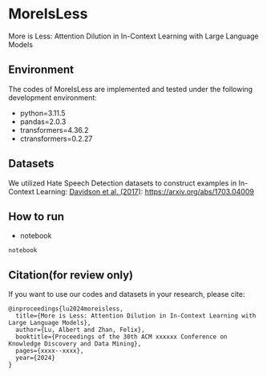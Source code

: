# MoreIsLess
More is Less: Attention Dilution in In-Context Learning with Large Language Models

## Environment
The codes of MoreIsLess are implemented and tested under the following development environment:
* python=3.11.5
* pandas=2.0.3
* transformers=4.36.2
* ctransformers=0.2.27

## Datasets
We utilized Hate Speech Detection datasets to construct examples in In-Context Learning: [Davidson et al. (2017)]([https://arxiv.org/abs/1703.04009](https://github.com/t-davidson/hate-speech-and-offensive-language/blob/master/data/labeled_data.csv)): https://arxiv.org/abs/1703.04009

## How to run

* notebook
```
notebook
```

## Citation(for review only)
If you want to use our codes and datasets in your research, please cite:
```
@inproceedings{lu2024moreisless,
  title={More is Less: Attention Dilution in In-Context Learning with Large Language Models},
  author={Lu, Albert and Zhan, Felix},
  booktitle={Proceedings of the 30th ACM xxxxxx Conference on Knowledge Discovery and Data Mining},
  pages={xxxx--xxxx},
  year={2024}
}
```

